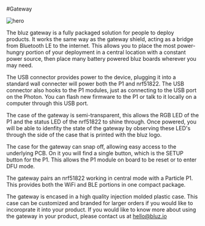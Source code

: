 #Gateway

![hero](/img/gateway.jpg)

The bluz gateway is a fully packaged solution for people to deploy products. It works the same way as the gateway shield,
acting as a bridge from Bluetooth LE to the internet. This allows you to place the most power-hungry portion of your deployment in
a central location with a constant power source, then place many battery powered bluz boards wherever you may need.

The USB connector provides power to the device, plugging it into a standard wall connecter will power both the P1 and nrf51822. The
USB connector also hooks to the P1 modules, just as connecting to the USB port on the Photon. You can flash new firmware to the P1
or talk to it locally on a computer through this USB port.

The case of the gateway is semi-transparent, this allows the RGB LED of the P1 and the status LED of the nrf51822 to shine through. Once
powered, you will be able to idenfity the state of the gateway by observing these LED's through the side of the case that is printed with
the bluz logo.

The case for the gateway can snap off, allowing easy access to the underlying PCB. On it you will find a single button, which is the
SETUP button for the P1. This allows the P1 module on board to be reset or to enter DFU mode.

The gateway pairs an nrf51822 working in central mode with a Particle P1. This provides both the WiFi and BLE portions in
one compact package.

The gateway is encased in a high quality injection molded plastic case. This case can be customized and branded for larger
orders if you would like to incoroprate it into your product. If you would like to know more about using the gateway in your
product, please contact us at hello@bluz.io
